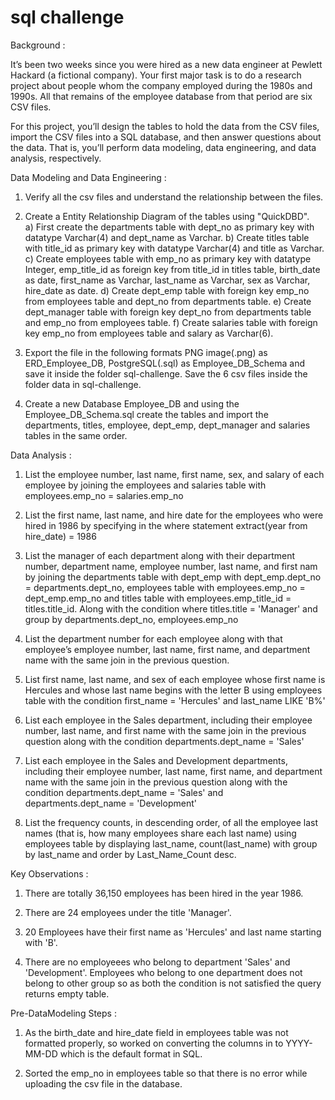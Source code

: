 # sql challenge

Background :

It’s been two weeks since you were hired as a new data engineer at Pewlett Hackard (a fictional company). Your first major task is to do a research project about people whom the company employed during the 1980s and 1990s. All that remains of the employee database from that period are six CSV files.

For this project, you’ll design the tables to hold the data from the CSV files, import the CSV files into a SQL database, and then answer questions about the data. That is, you’ll perform data modeling, data engineering, and data analysis, respectively.


Data Modeling and Data Engineering :

1. Verify all the csv files and understand the relationship  between the files. 

2. Create a Entity Relationship Diagram of the tables using "QuickDBD".  
	a) First create the departments table with dept_no as primary key with datatype Varchar(4) and dept_name as Varchar.
	b) Create titles table with title_id as primary key with datatype Varchar(4) and title as Varchar.
	c) Create employees table with emp_no as primary key with datatype Integer, emp_title_id as foreign key from  title_id in titles table, birth_date as date, first_name as Varchar, last_name as Varchar, sex as Varchar, 	        	    hire_date as date.
	d) Create dept_emp table with foreign key emp_no from employees table and dept_no from departments table.
	e) Create dept_manager table with foreign key dept_no from departments table and emp_no from employees table.
	f) Create salaries table with foreign key emp_no from employees table and salary as Varchar(6).

3. Export the file in the following formats PNG image(.png) as ERD_Employee_DB, PostgreSQL(.sql) as Employee_DB_Schema and save it inside the folder sql-challenge. Save the 6 csv files inside the folder data in  sql-challenge.

4. Create a new Database Employee_DB and using the Employee_DB_Schema.sql create the tables and import the departments, titles, employee, dept_emp, dept_manager and salaries tables in the same order. 

Data Analysis :

1. List the employee number, last name, first name, sex, and salary of each employee by joining the employees and salaries table with employees.emp_no = salaries.emp_no

2. List the first name, last name, and hire date for the employees who were hired in 1986 by specifying in the where statement extract(year from hire_date) = 1986

3. List the manager of each department along with their department number, department name, employee number, last name, and first nam  by joining the departments table with dept_emp with dept_emp.dept_no =       	         departments.dept_no, employees table with employees.emp_no = dept_emp.emp_no and titles table with employees.emp_title_id = titles.title_id. Along with the condition where titles.title = 'Manager' and 
group by departments.dept_no, employees.emp_no

4. List the department number for each employee along with that employee’s employee number, last name, first name, and department name with the same join in the previous question.

5. List first name, last name, and sex of each employee whose first name is Hercules and whose last name begins with the letter B using employees table with the condition first_name = 'Hercules' and last_name LIKE 'B%'

6. List each employee in the Sales department, including their employee number, last name, and first name with the same join in the previous question along with the condition departments.dept_name = 'Sales'

7. List each employee in the Sales and Development departments, including their employee number, last name, first name, and department name with the same join in the previous question along with the condition departments.dept_name = 'Sales' and departments.dept_name = 'Development'

8. List the frequency counts, in descending order, of all the employee last names (that is, how many employees share each last name) using employees table by displaying last_name, count(last_name) with group by last_name and order by Last_Name_Count desc.

Key Observations :

1. There are totally 36,150 employees has been hired in the year 1986.

2. There are 24 employees under the title 'Manager'.

3. 20 Employees have their first name as 'Hercules' and last name starting with 'B'.

4. There are no employeees who belong to department 'Sales' and 'Development'. Employees who belong to one department does not belong to other group so as both the condition is not satisfied the query returns empty table.

Pre-DataModeling Steps :
	
1. As the birth_date and hire_date field in employees table was not formatted properly, so worked on converting the columns in to YYYY-MM-DD which is the default  format in SQL. 

2. Sorted the emp_no in employees table so that there is no error while uploading the csv file in the database.